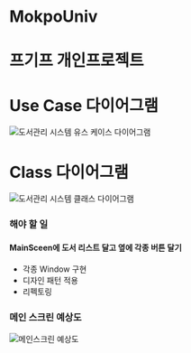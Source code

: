 # MokpoUniv
# 프기프 개인프로젝트  

# Use Case 다이어그램
![도서관리 시스템 유스 케이스 다이어그램](https://user-images.githubusercontent.com/57798944/141615317-f9e67df6-afd3-41b7-8651-28c2ffe37742.png)

# Class 다이어그램
![도서관리 시스템 클래스 다이어그램](https://user-images.githubusercontent.com/57798944/141649920-a905537e-f8a5-4fd3-a352-2f3e61d22696.png)

### 해야 할 일
#### MainSceen에 도서 리스트 달고 옆에 각종 버튼 달기

- 각종 Window 구현
- 디자인 패턴 적용
- 리펙토링


### 메인 스크린 예상도
![메인스크린 예상도](https://user-images.githubusercontent.com/57798944/141650068-077929d7-bd66-4c24-9a57-ccbe134e3ca8.png)
